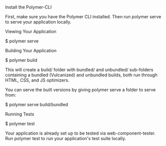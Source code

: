 <PolymerBasic-element>

Install the Polymer-CLI

First, make sure you have the Polymer CLI installed. Then run polymer serve to serve your application locally.

Viewing Your Application


$ polymer serve







Building Your Application


$ polymer build







This will create a build/ folder with bundled/ and unbundled/ sub-folders containing a bundled (Vulcanized) and unbundled builds, both run through HTML, CSS, and JS optimizers.

You can serve the built versions by giving polymer serve a folder to serve from:


$ polymer serve build/bundled







Running Tests


$ polymer test







Your application is already set up to be tested via web-component-tester. Run polymer test to run your application's test suite locally.

